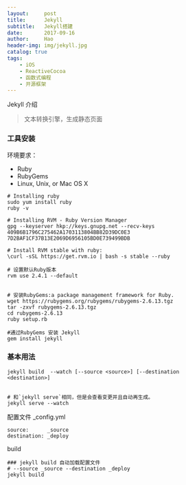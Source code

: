 ```yaml
---
layout:     post
title:      Jekyll
subtitle:   Jekyll搭建
date:       2017-09-16
author:     Hao
header-img: img/jekyll.jpg
catalog: true
tags:
    - iOS
    - ReactiveCocoa
    - 函数式编程
    - 开源框架
---
```

Jekyll 介绍
> 文本转换引擎，生成静态页面


### 工具安装

环境要求：
- Ruby
- RubyGems
- Linux, Unix, or Mac OS X


```
# Installing ruby
sudo yum install ruby
ruby -v

# Installing RVM - Ruby Version Manager
gpg --keyserver hkp://keys.gnupg.net --recv-keys 409B6B1796C275462A1703113804BB82D39DC0E3 7D2BAF1CF37B13E2069D6956105BD0E739499BDB

# Install RVM stable with ruby:
\curl -sSL https://get.rvm.io | bash -s stable --ruby

# 设置默认Ruby版本
rvm use 2.4.1 --default


# 安装RubyGems:a package management framework for Ruby.
wget https://rubygems.org/rubygems/rubygems-2.6.13.tgz
tar -zxvf rubygems-2.6.13.tgz
cd rubygems-2.6.13
ruby setup.rb

#通过RubyGems 安装 Jekyll
gem install jekyll

```

### 基本用法

```
jekyll build  --watch [--source <source>] [--destination <destination>]


# 和`jekyll serve`相同，但是会查看变更并且自动再生成。
jekyll serve --watch

```



配置文件
_config.yml
```
source:      _source
destination: _deploy
```
build
```
### jekyll build 自动加载配置文件
# --source _source --destination _deploy
jekyll build

```

